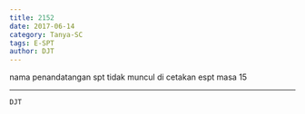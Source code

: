```yaml
---
title: 2152
date: 2017-06-14
category: Tanya-SC
tags: E-SPT
author: DJT
---
```


nama penandatangan spt tidak muncul di cetakan espt masa 15

---



`DJT`
